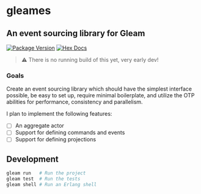 # gleames

## An event sourcing library for Gleam

[![Package Version](https://img.shields.io/hexpm/v/gleames)](https://hex.pm/packages/gleames)
[![Hex Docs](https://img.shields.io/badge/hex-docs-ffaff3)](https://hexdocs.pm/gleames/)

> ⚠️ There is no running build of this yet, very early dev!

### Goals

Create an event sourcing library which should have the simplest interface possible, be easy to set up, require minimal boilerplate, and utilize the OTP abilities for performance, consistency and parallelism.

I plan to implement the following features:

-   [ ] An aggregate actor
-   [ ] Support for defining commands and events
-   [ ] Support for defining projections

## Development

```sh
gleam run   # Run the project
gleam test  # Run the tests
gleam shell # Run an Erlang shell
```
